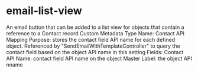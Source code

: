 # email-list-view
An email button that can be added to a list view for objects that contain a reference to a Contact record
Custom Metadata Type
  Name: Contact API Mapping
  Purpose: stores the contact field API name for each defined object. Referenced by "SendEmailWithTemplateController" to query the 
  contact field based on the object API name in this setting
  Fields:
    Contact API Name: contact field API name on the object
    Master Label: the object API nname
